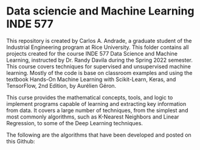# Data sciencie and Machine Learning INDE 577

This repository is created by Carlos A. Andrade, a graduate student of the Industrial Engineering program at Rice University. This folder contains all projects created for the course INDE 577 Data Science and Machine Learning, instructed by Dr. Randy Davila during the Spring 2022 semester. This course covers techniques for supervised and unsupervised machine learning. Mostly of the code is base on classroom examples and using the textbook Hands-On Machine Learning with Scikit-Learn, Keras, and TensorFlow, 2nd Edition, by Aurélien Géron.

This curse provides the mathematical concepts, tools, and logic to implement programs capable of learning and extracting key information from data. It covers a large number of techniques, from the simplest and most commonly algorithms, such as K-Nearest Neighbors and Linear Regression, to some of the Deep Learning techniques. 

The following are the algorithms that have been developed and posted on this Github:
